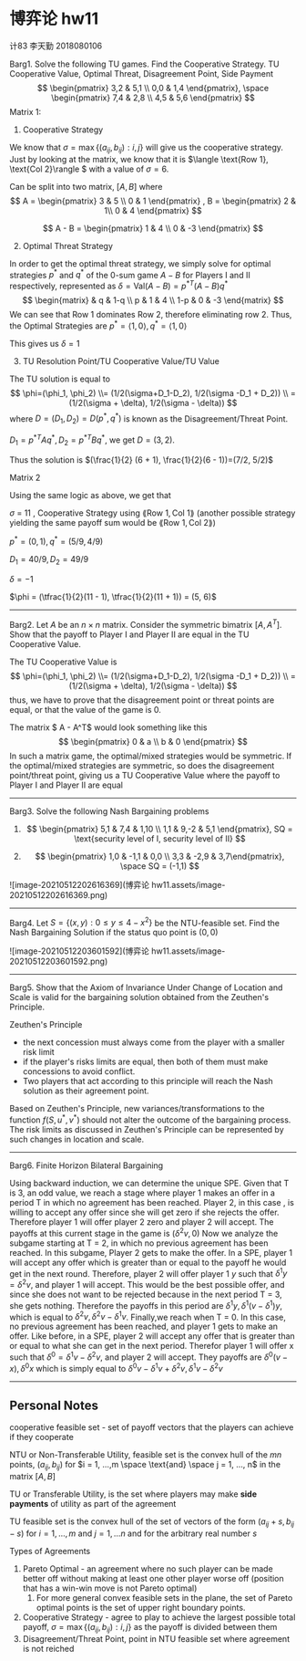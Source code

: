 # 博弈论 hw11

计83 李天勤 2018080106

Barg1. Solve the following TU games. Find the Cooperative Strategy. TU Cooperative Value, Optimal Threat, Disagreement Point, Side Payment
$$
\begin{pmatrix} 3,2 & 5,1 \\ 0,0 & 1,4 \end{pmatrix}, \space
\begin{pmatrix} 7,4 & 2,8 \\ 4,5 & 5,6 \end{pmatrix}
$$
Matrix 1: 

1. Cooperative Strategy

We know that $\sigma = \max\{(a_{ij}, b_{ij}): i,j\}$  will give us the cooperative strategy. Just by looking at the matrix, we know that it is $\langle \text{Row 1}, \text{Col 2}\rangle $ with a value of $\sigma = 6$. 

Can be split into two matrix, $[A,B]$ where 
$$
A = \begin{pmatrix} 3 & 5 \\ 0 & 1 \end{pmatrix} , B = \begin{pmatrix} 2 & 1\\ 0 & 4 \end{pmatrix}
$$

$$
A - B = \begin{pmatrix} 1  & 4 \\ 0 & -3 \end{pmatrix}
$$

2. Optimal Threat Strategy

In order to get the optimal threat strategy, we simply solve for optimal strategies $p^*$ and $q^*$ of the 0-sum game $A-B$ for Players I and II respectively, represented as $\delta=\text{Val}(A-B)=p^{*T}(A-B)q^*$
$$
\begin{matrix} 
& q & 1-q \\
p & 1 & 4 \\
1-p & 0 & -3 
\end{matrix}
$$
We can see that Row 1 dominates Row 2, therefore eliminating row 2. Thus, the Optimal Strategies are $p^* = \langle 1,0 \rangle, q^* = \langle 1, 0\rangle$

This gives us $\delta = 1$

3. TU Resolution Point/TU Cooperative Value/TU Value 

The TU solution is equal to 
$$
\phi=(\phi_1, \phi_2) \\= (1/2(\sigma+D_1-D_2), 1/2(\sigma -D_1 + D_2)) \\ = (1/2(\sigma + \delta), 1/2(\sigma - \delta))
$$
where $D = (D_1, D_2) = D(p^*,q^*)$ is known as the Disagreement/Threat Point. 

$D_1 = p^{*T}Aq^*, D_2=p^{*T}Bq^*$, we get $D = (3, 2)$. 

Thus the solution is $(\frac{1}{2} (6 + 1), \frac{1}{2}(6 - 1))=(7/2, 5/2)$



Matrix 2

Using the same logic as above, we get that

$\sigma$ = 11 , Cooperative Strategy using $\lang\text{Row 1}, \text{Col 1}\rang$ (another possible strategy yielding the same payoff sum would be $\lang\text{Row 1}, \text{Col 2}\rang$)

$p^* = (0,1), q^*=(5/9, 4/9)$

$D_1 = 40/9, D_2 = 49/9$

$\delta = -1$

$\phi = (\tfrac{1}{2}(11 - 1), \tfrac{1}{2}(11 + 1)) = (5, 6)$ 

<hr>

Barg2. Let $A$ be an $n \times n$ matrix. Consider the symmetric bimatrix $[A, A^T]$. Show that the payoff to Player I and Player II are equal in the TU Cooperative Value. 

The TU Cooperative Value is 
$$
\phi=(\phi_1, \phi_2) \\= (1/2(\sigma+D_1-D_2), 1/2(\sigma -D_1 + D_2)) \\ = (1/2(\sigma + \delta), 1/2(\sigma - \delta))
$$
thus, we have to prove that the disagreement point or threat points are equal, or that the value of the game is 0. 

The matrix $ A - A^T$ would look something like this 
$$
\begin{pmatrix} 0 & a \\ b & 0 \end{pmatrix}
$$
 In such a matrix game, the optimal/mixed strategies would be symmetric. If the optimal/mixed strategies are symmetric, so does the disagreement point/threat point, giving us a TU Cooperative Value where the payoff to Player I and Player II are equal

<hr>

Barg3. Solve the following Nash Bargaining problems

1. $$
   \begin{pmatrix} 5,1 & 7,4 & 1,10 \\ 1,1 & 9,-2 & 5,1 \end{pmatrix}, SQ = \text{security level of I, security level of II}
   $$

2. $$
   \begin{pmatrix} 1,0 & -1,1 & 0,0 \\ 3,3 & -2,9 & 3,7\end{pmatrix}, \space SQ = (-1,1)
   $$

![image-20210512202616369](博弈论 hw11.assets/image-20210512202616369.png)

<hr>

Barg4. Let $S=\{(x,y): 0 \leq y \leq 4 - x^2\}$ be the NTU-feasible set. Find the Nash Bargaining Solution if the status quo point is $(0,0)$

![image-20210512203601592](博弈论 hw11.assets/image-20210512203601592.png)



<hr>

Barg5. Show that the Axiom of Invariance Under Change of Location and Scale is valid for the bargaining solution obtained from the Zeuthen's Principle.

Zeuthen's Principle

- the next concession must always come from the player with a smaller risk limit
- if the player's risks limits are equal, then both of them must make concessions to avoid conflict.
- Two players that act according to this principle will reach the Nash solution as their agreement point.

Based on Zeuthen's Principle,  new variances/transformations to the function $f(S, u^*, v^*)$ should not alter the outcome of the bargaining process.  The risk limits as discussed in Zeuthen's Principle can be represented by such changes in location and scale. 

<hr>

Barg6. Finite Horizon Bilateral Bargaining

Using backward induction, we can determine the unique SPE. Given that T is 3, an odd value, we reach a stage where player 1 makes an offer in a period T in which no agreement has been reached. Player 2, in this case , is willing to accept any offer since she will get zero if she rejects the offer. Therefore player 1 will offer player 2 zero and player 2 will accept. The payoffs at this current stage in the game is $(\delta^{2}v,0)$ Now we analyze the subgame starting at T = 2, in which no previous agreement has been reached. In this subgame, Player 2 gets to make the offer. In a SPE, player 1 will accept any offer which is greater than or equal to the payoff he would get in the next round. Therefore, player 2 will offer player 1 $y$ such that $\delta^{1}y=\delta^2v$, and player 1 will accept. This would be the best possible offer, and since she does not want to be rejected because in the next period T = 3, she gets nothing. Therefore the payoffs in this period are $\delta^{1}y, \delta^{1}(v-\delta^1)y$, which is equal to $\delta^2v,\delta^2v-\delta^1v$. Finally,we reach when T = 0. In this case, no previous agreement has been reached, and player 1 gets to make an offer. Like before, in a SPE, player 2 will accept any offer that is greater than or equal to what she can get in the next period. Therefor player 1 will offer x such that $\delta^0=\delta^1v-\delta^2v$, and player 2 will accept. They payoffs are $\delta^0(v-x), \delta^0x$ which is simply equal to $\delta^0v-\delta^1v+\delta^{2}v, \delta^1v-\delta^2v$

<hr>

## Personal Notes

cooperative feasible set - set of payoff vectors that the players can achieve if they cooperate

NTU or Non-Transferable Utility, feasible set is the convex hull of the $mn$ points, $(a_{ij}, b_{ij})$ for $i = 1, ...,m \space \text{and} \space j = 1, ..., n$ in the matrix $[A, B]$

TU or Transferable Utility, is the set where players may make **side payments** of utility as part of the agreement

TU feasible set is the convex hull of the set of vectors of the form $(a_{ij}+s, b_{ij} -s)$ for $i=1,...,m$ and $j=1, ...n$ and for the arbitrary real number $s$

Types of Agreements

1. Pareto Optimal - an agreement where no such player can be made better off without making at least one other player worse off (position that has a win-win move is not Pareto optimal)
   1. For more general convex feasible sets in the plane, the set of Pareto optimal points is the set of upper right boundary points.
2. Cooperative Strategy - agree to play to achieve the largest possible total payoff, $\sigma = \max\{(a_{ij}, b_{ij}): i,j\}$ as the payoff is divided between them
3. Disagreement/Threat Point, point in NTU feasible set where agreement is not reiched

